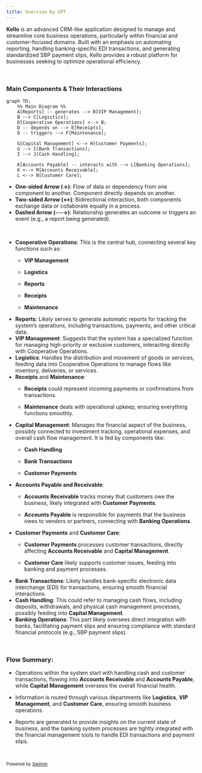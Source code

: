 ```yaml
---
title: Overview by GPT
---
```

**Kello** is an advanced CRM-like application designed to manage and streamline core business operations, particularly within financial and customer-focused domains. Built with an emphasis on automating reporting, handling banking-specific EDI transactions, and generating standardized SBP payment slips, Kello provides a robust platform for businesses seeking to optimize operational efficiency.

&nbsp;

### Main Components & Their Interactions

```mermaid
graph TD;
    %% Main Diagram %%
    A[Reports] -- generates --> B[VIP Management];
    B --> C[Logistics];
    D[Cooperative Operations] <--> B;
    D -- depends on --> E[Receipts];
    D -- triggers --> F[Maintenance];
    
    G[Capital Management] <--> H[Customer Payments];
    G --> I[Bank Transactions];
    I --> J[Cash Handling];

    K[Accounts Payable] -- interacts with --> L[Banking Operations];
    K <--> M[Accounts Receivable];
    L <--> N[Customer Care];
```

- **One-sided Arrow (→)**: Flow of data or dependency from one component to another. Component directly depends on another.
- **Two-sided Arrow (↔)**: Bidirectional interaction, both components exchange data or collaborate equally in a process.
- **Dashed Arrow (---→)**: Relationship generates an outcome or triggers an event (e.g., a report being generated).

&nbsp;

- **Cooperative Operations**: This is the central hub, connecting several key functions such as:
  - **VIP Management**

  - **Logistics**

  - **Reports**

  - **Receipts**

  - **Maintenance**
- **Reports**: Likely serves to generate automatic reports for tracking the system’s operations, including transactions, payments, and other critical data.
- **VIP Management**: Suggests that the system has a specialized function for managing high-priority or exclusive customers, interacting directly with Cooperative Operations.
- **Logistics**: Handles the distribution and movement of goods or services, feeding data into Cooperative Operations to manage flows like inventory, deliveries, or services.
- **Receipts** and **Maintenance**:
  - **Receipts** could represent incoming payments or confirmations from transactions.

  - **Maintenance** deals with operational upkeep, ensuring everything functions smoothly.
- **Capital Management**: Manages the financial aspect of the business, possibly connected to investment tracking, operational expenses, and overall cash flow management. It is fed by components like:
  - **Cash Handling**

  - **Bank Transactions**

  - **Customer Payments**
- **Accounts Payable and Receivable**:
  - **Accounts Receivable** tracks money that customers owe the business, likely integrated with **Customer Payments**.

  - **Accounts Payable** is responsible for payments that the business owes to vendors or partners, connecting with **Banking Operations**.
- **Customer Payments** and **Customer Care**:
  - **Customer Payments** processes customer transactions, directly affecting **Accounts Receivable** and **Capital Management**.

  - **Customer Care** likely supports customer issues, feeding into banking and payment processes.
- **Bank Transactions**: Likely handles bank-specific electronic data interchange (EDI) for transactions, ensuring smooth financial interactions.
- **Cash Handling**: This could refer to managing cash flows, including deposits, withdrawals, and physical cash management processes, possibly feeding into **Capital Management**.
- **Banking Operations**: This part likely oversees direct integration with banks, facilitating payment slips and ensuring compliance with standard financial protocols (e.g., SBP payment slips).

&nbsp;

### Flow Summary:

- Operations within the system start with handling cash and customer transactions, flowing into **Accounts Receivable** and **Accounts Payable**, while **Capital Management** oversees the overall financial health.

- Information is routed through various departments like **Logistics**, **VIP Management**, and **Customer Care**, ensuring smooth business operations.

- Reports are generated to provide insights on the current state of business, and the banking system processes are tightly integrated with the financial management tools to handle EDI transactions and payment slips.

&nbsp;

<SwmMeta version="3.0.0" repo-id="Z2l0aHViJTNBJTNBa2VsbG8lM0ElM0Fzd2ltbWlv" repo-name="kello"><sup>Powered by [Swimm](https://app.swimm.io/)</sup></SwmMeta>
